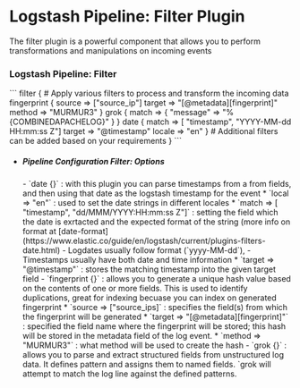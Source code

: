 <h1>Logstash Pipeline: Filter Plugin</h1>
The filter plugin is a powerful component that allows you to perform transformations and manipulations on incoming events
<h3>Logstash Pipeline: Filter</h3>
```
filter {
  # Apply various filters to process and transform the incoming data
  fingerprint {
    source => ["source_ip"]
    target => "[@metadata][fingerprint]"
    method => "MURMUR3"
  }
  grok {
    match => { "message" => "%{COMBINEDAPACHELOG}" }
  }
  date {
    match => [ "timestamp", "YYYY-MM-dd HH:mm:ss Z"]
    target => "@timestamp"
    locale => "en"
  }
  # Additional filters can be added based on your requirements
}
```

* <h5>Pipeline Configuration Filter: Options</h5>
  - `date {}` : with this plugin you can parse timestamps from a from fields, and then using that date as the logstash timestamp for the event
    * `local => "en"` : used to set the date strings in different locales 
    * `match => [ "timestamp", "dd/MMM/YYYY:HH:mm:ss Z"]` : setting the field which the date is exrtacted and the expected format of the string (more info on format at [date-format](https://www.elastic.co/guide/en/logstash/current/plugins-filters-date.html) 
    - Logdates usually follow format (`yyyy-MM-dd`),
    - Timestamps usually have both date and time information
    * `target => "@timestamp"` : stores the matching timestamp into the given target field
  - `fingerprint {}` : allows you to generate a unique hash value based on the contents of one or more fields. This is used to identify duplications, great for indexing becuase you can index on generated fingerprint
    * `source => ["source_ips]` : specifies the field(s) from which the fingerprint will be generated
    * `target => "[@metadata][fingerprint]"` : specified the field name where the fingerprint will be stored; this hash will be stored in the metadata field of the log event. 
    * `method => "MURMUR3"` : what method will be used to create the hash
  - `grok {}` : allows you to parse and extract structured fields from unstructured log data. It defines pattern and assigns them to named fields. `grok will attempt to match the log line against the defined patterns.
